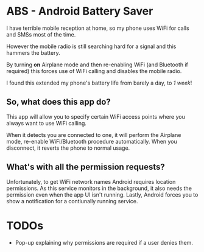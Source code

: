 # ABS - Android Battery Saver

I have terrible mobile reception at home, so my phone uses WiFi for calls and SMSs most of the time.

However the mobile radio is still searching hard for a signal and this hammers the battery.

By turning **on** Airplane mode and then re-enabling WiFi (and Bluetooth if required) this forces use of WiFi calling and disables the mobile radio. 

I found this extended my phone's battery life from barely a day, to _1 week_!

## So, what does this app do?

This app will allow you to specify certain WiFi access points where you always want to use WiFi calling.

When it detects you are connected to one, it will perform the Airplane mode, re-enable WiFi/Bluetooth procedure automatically. When you disconnect, it reverts the phone to normal usage.

## What's with all the permission requests?

Unfortunately, to get WiFi network names Android requires location permissions. As this service monitors in the background, it also needs the permission even when the app UI isn't running. Lastly, Android forces you to show a notification for a contiunally running service.

# TODOs

- Pop-up explaining why permissions are required if a user denies them.